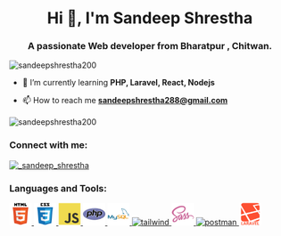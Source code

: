 <h1 align="center">Hi 👋, I'm Sandeep Shrestha</h1>
<h3 align="center">A passionate Web developer from Bharatpur , Chitwan.</h3>

<p align="left"> <img src="https://komarev.com/ghpvc/?username=sandeepshrestha200&label=Profile%20views&color=0e75b6&style=flat" alt="sandeepshrestha200" /> </p>

- 🌱 I’m currently learning **PHP, Laravel, React, Nodejs**

- 📫 How to reach me **sandeepshrestha288@gmail.com**

<p><img align="center" src="https://github-readme-stats.vercel.app/api?username=sandeepshrestha200&show_icons=true&locale=en" alt="sandeepshrestha200" /></p>

<h3 align="left">Connect with me:</h3>
<p align="left">
<a href="https://instagram.com/_sandeep_shrestha" target="blank"><img align="center" src="https://raw.githubusercontent.com/rahuldkjain/github-profile-readme-generator/master/src/images/icons/Social/instagram.svg" alt="_sandeep_shrestha" height="30" width="40" /></a>
</p>

<h3 align="left">Languages and Tools:</h3>
<p align="left"></a> <a href="https://www.w3.org/html/" target="_blank" rel="noreferrer"> <img src="https://raw.githubusercontent.com/devicons/devicon/master/icons/html5/html5-original-wordmark.svg" alt="html5" width="40" height="40"/>  <a href="https://www.w3schools.com/css/" target="_blank" rel="noreferrer"> <img src="https://raw.githubusercontent.com/devicons/devicon/master/icons/css3/css3-original-wordmark.svg" alt="css3" width="40" height="40"/>  </a> <a href="https://developer.mozilla.org/en-US/docs/Web/JavaScript" target="_blank" rel="noreferrer"> <img src="https://raw.githubusercontent.com/devicons/devicon/master/icons/javascript/javascript-original.svg" alt="javascript" width="40" height="40"/> </a> <a href="https://www.php.net" target="_blank" rel="noreferrer"> <img src="https://raw.githubusercontent.com/devicons/devicon/master/icons/php/php-original.svg" alt="php" width="40" height="40"/> </a> <a href="https://www.mysql.com/" target="_blank" rel="noreferrer"> <img src="https://raw.githubusercontent.com/devicons/devicon/master/icons/mysql/mysql-original-wordmark.svg" alt="mysql" width="40" height="40"/> </a> <a href="https://tailwindcss.com/" target="_blank" rel="noreferrer"> <img src="https://www.vectorlogo.zone/logos/tailwindcss/tailwindcss-icon.svg" alt="tailwind" width="40" height="40"/> </a> <a href="https://sass-lang.com" target="_blank" rel="noreferrer"> <img src="https://raw.githubusercontent.com/devicons/devicon/master/icons/sass/sass-original.svg" alt="sass" width="40" height="40"/> </a> <a href="https://postman.com" target="_blank" rel="noreferrer"> <img src="https://www.vectorlogo.zone/logos/getpostman/getpostman-icon.svg" alt="postman" width="40" height="40"/> </a> <a href="https://laravel.com/" target="_blank" rel="noreferrer"> <img src="https://raw.githubusercontent.com/devicons/devicon/master/icons/laravel/laravel-plain-wordmark.svg" alt="laravel" width="40" height="40"/> </a> </p>


<!--<h3 align="left">Support:</h3>
<p><a href="https://www.buymeacoffee.com/sandeepshrestha"> <img align="left" src="https://cdn.buymeacoffee.com/buttons/v2/default-yellow.png" height="50" width="210" alt="sandeepshrestha" /></a><a href="https://ko-fi.com/sandeepshrestha"> <img align="left" src="https://cdn.ko-fi.com/cdn/kofi3.png?v=3" height="50" width="210" alt="sandeepshrestha" /></a></p><br><br>-->
